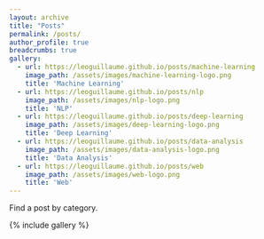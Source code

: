 ```yaml
---
layout: archive
title: "Posts"
permalink: /posts/
author_profile: true
breadcrumbs: true
gallery:
  - url: https://leoguillaume.github.io/posts/machine-learning
    image_path: /assets/images/machine-learning-logo.png
    title: 'Machine Learning'
  - url: https://leoguillaume.github.io/posts/nlp
    image_path: /assets/images/nlp-logo.png
    title: 'NLP'
  - url: https://leoguillaume.github.io/posts/deep-learning
    image_path: /assets/images/deep-learning-logo.png
    title: 'Deep Learning'
  - url: https://leoguillaume.github.io/posts/data-analysis
    image_path: /assets/images/data-analysis-logo.png
    title: 'Data Analysis'
  - url: https://leoguillaume.github.io/posts/web
    image_path: /assets/images/web-logo.png
    title: 'Web'
---
```

Find a post by category.

{% include gallery %}
